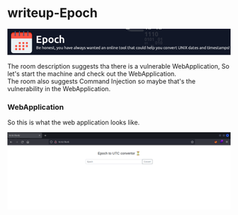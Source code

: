 <h1>writeup-Epoch</h1>
<img src="./img/logo.png" alt="logo" width="700">
<p>
    The room description suggests tha there is a vulnerable WebApplication, So let's start the machine and check out the WebApplication.<br>
    The room also suggests Command Injection so maybe that's the vulnerability in the WebApplication.
</p>
<h3>WebApplication</h3>
<p>
    So this is what the web application looks like.
</p>
<img src="./img/webPage.png" alt="webPage">
